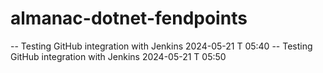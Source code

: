# almanac-dotnet-fendpoints
 
-- Testing GitHub integration with Jenkins 2024-05-21 T 05:40
-- Testing GitHub integration with Jenkins 2024-05-21 T 05:50
